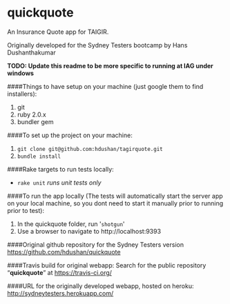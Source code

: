 quickquote
==========

An Insurance Quote app for TAIGIR.

Originally developed for the Sydney Testers bootcamp by Hans Dushanthakumar

**TODO: Update this readme to be more specific to running at IAG under windows**

####Things to have setup on your machine 
(just google them to find installers):

1. git
2. ruby 2.0.x
3. bundler gem

####To set up the project on your machine:
1. `git clone git@github.com:hdushan/tagirquote.git`
2. `bundle install`

####Rake targets to run tests locally:
- `rake unit` *runs unit tests only*

####To run the app locally (The tests will automatically start the server app on your local machine, so you dont need to start it manually prior to running prior to test):
1. In the quickquote folder, run '`shotgun`'
2. Use a browser to navigate to 
http://localhost:9393


####Original github repository for the Sydney Testers version
https://github.com/hdushan/quickquote

####Travis build for original webapp:
Search for the public repository “**quickquote**” at 
https://travis-ci.org/

####URL for the originally developed webapp, hosted on heroku:
http://sydneytesters.herokuapp.com/

